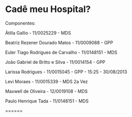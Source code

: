 ﻿Cadê meu Hospital?
======


Componentes:

Átilla Gallio - 11/0025229 - MDS

Beatriz Rezener Dourado Matos - 11/0009088 - GPP

Euler Tiago Rodrigues de Carvalho - 11/0148151 - MDS

João Gabriel de Britto e Silva - 11/0014154 - GPP

Larissa Rodrigues - 11/0015045 - GPP - 15:25 - 30/08/2013

Levi Moraes - 11/0015339 - MDS 2a Vez

Maxwell de Oliveira - 12/0019108 - MDS

Paulo Henrique Tada - 11/0148151 - MDS


======